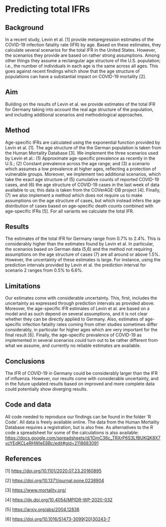 # Predicting total IFRs

## Background

In a recent study, Levin et al. [1] provide metaregression estimates of the COVID-19 infection fatality rate (IFR) by age. Based on these estimates, they calculate several scenarios for the total IFR in the United States. However, the scenarios they provide are based on rather strong assumptions. Among other things they assume a rectangular age structure of the U.S. population; i.e., the number of individuals in each age is the same across all ages. This goes against recent findings which show that the age structure of populations can have a substantial impact on COVID-19 mortality [2].


## Aim

Building on the results of Levin et al. we provide estimates of the total IFR for Germany taking into account the real age structure of the population, and including additional scenarios and methodological approaches.

## Method

Age-specific IFRs are calculated using the exponential function provided by Levin et al. [1]. The age structure of the the German population is taken from the Human Mortality Database [3]. We implement the three scenarios used by Levin et al.: (1) Approximate age-specific prevalence as recently in the U.S.; (2) Constant prevalence across the age range; and (3) a scenario which assumes a low prevalence at higher ages, reflecting a protection of vulnerable groups. Moreover, we implement two additional scenarios, which take the exact age structure of (5) cumulative counts of reported COVID-19 cases, and (6) the age structure of COVID-19 cases in the last week of data available to us; this data is taken from the COVerAGE-DB project [4]. Finally, (7) we also implement a method which does not require us to make assumptions on the age structure of cases, but which instead infers the age distribution of cases based on age-specific death counts combined with age-specific IFRs [5]. For all variants we calculate the total IFR.

## Results

The estimates of the total IFR for Germany range from 0.7% to 2.4%. This is considerably higher than the estimates found by Levin et al. In particular, the scenarios based on German data (5,6) and the method not requiring assumptions on the age structure of cases (7) are all around or above 1.5%. However, the uncertainty of these estimates is large. For instance, using the prediction intervals provided by Levin et al. the prediction interval for scenario 2 ranges from 0.5% to 6.6%.

## Limitations

Our estimates come with considerable uncertainty. This, first, includes the uncertainty as expressed through prediction intervals as provided above. Moreover, the age-specific IFR estimates of Levin et al. are based on a model and as such depend on several assumptions, and it is not clear whether they can be directly applied to Germany. Also, estimates of age-specific infection fatality rates coming from other studies sometimes differ considerably, in particular for higher ages which are very important for the final result [6]. Finally, the age-specific prevalence of COVID-19 as implemented in several scenarios could turn out to be rather different from what we assume, and currently no reliable estimates are available.

## Conclusions

The IFR of COVID-19 in Germany could be considerably larger than the IFR of influenza. However, our results come with considerable uncertainty, and in the future updated results based on improved and more complete data could potentially show diverging results.

## Code and data

All code needed to reproduce our findings can be found in the folder 'R Code'. All data is freely available online. The data from the Human Mortality Database requires a registration, but is also free. As alternatives to the R code a spreadsheet for some of the calculations is also available: https://docs.google.com/spreadsheets/d/1OmC36c_TRXrP6S3LfBUKQK8X7vcYEdKCLeRHWleE8Bc/edit#gid=2118683091

## References

[1] https://doi.org/10.1101/2020.07.23.20160895

[2] https://doi.org/10.1371/journal.pone.0238904 

[3] https://www.mortality.org/ 

[4] https://dx.doi.org/10.4054/MPIDR-WP-2020-032  

[5] https://arxiv.org/abs/2004.12836 

[6] https://doi.org/10.1016/S1473-3099(20)30243-7 
